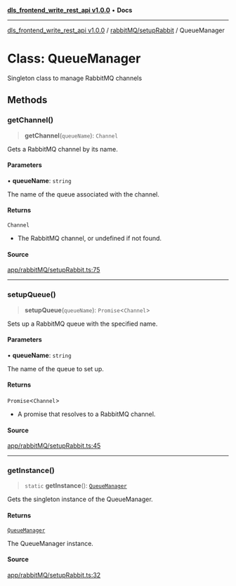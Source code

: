 [**dls_frontend_write_rest_api v1.0.0**](../../../README.md) • **Docs**

***

[dls_frontend_write_rest_api v1.0.0](../../../modules.md) / [rabbitMQ/setupRabbit](../README.md) / QueueManager

# Class: QueueManager

Singleton class to manage RabbitMQ channels

## Methods

### getChannel()

> **getChannel**(`queueName`): `Channel`

Gets a RabbitMQ channel by its name.

#### Parameters

• **queueName**: `string`

The name of the queue associated with the channel.

#### Returns

`Channel`

- The RabbitMQ channel, or undefined if not found.

#### Source

[app/rabbitMQ/setupRabbit.ts:75](https://github.com/No-Life-inc/dls_write_api/blob/3b6ede554338fca33854ae593d3c96d63a70eb98/app/rabbitMQ/setupRabbit.ts#L75)

***

### setupQueue()

> **setupQueue**(`queueName`): `Promise`\<`Channel`\>

Sets up a RabbitMQ queue with the specified name.

#### Parameters

• **queueName**: `string`

The name of the queue to set up.

#### Returns

`Promise`\<`Channel`\>

- A promise that resolves to a RabbitMQ channel.

#### Source

[app/rabbitMQ/setupRabbit.ts:45](https://github.com/No-Life-inc/dls_write_api/blob/3b6ede554338fca33854ae593d3c96d63a70eb98/app/rabbitMQ/setupRabbit.ts#L45)

***

### getInstance()

> `static` **getInstance**(): [`QueueManager`](QueueManager.md)

Gets the singleton instance of the QueueManager.

#### Returns

[`QueueManager`](QueueManager.md)

The QueueManager instance.

#### Source

[app/rabbitMQ/setupRabbit.ts:32](https://github.com/No-Life-inc/dls_write_api/blob/3b6ede554338fca33854ae593d3c96d63a70eb98/app/rabbitMQ/setupRabbit.ts#L32)

